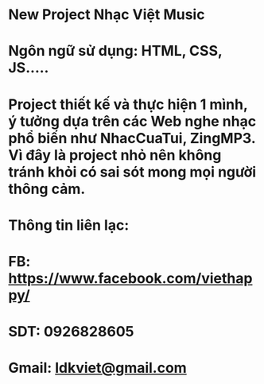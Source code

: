 # New Project Nhạc Việt Music
# Ngôn ngữ sử dụng: HTML, CSS, JS.....
# Project thiết kế và thực hiện 1 mình, ý tưởng dựa trên các Web nghe nhạc phổ biến như NhacCuaTui, ZingMP3. Vì đây là project nhỏ nên không tránh khỏi có sai sót mong mọi người thông cảm.
# Thông tin liên lạc:
# FB: https://www.facebook.com/viethappy/
# SDT: 0926828605
# Gmail: ldkviet@gmail.com
